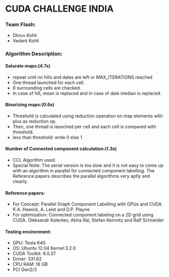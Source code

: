 # CUDA CHALLENGE INDIA

### Team Flash:
* Dhruv Kohli
* Vedant Kohli

### Algorithm Description:
#### Saturate maps:(4.7s)
* repeat until no hills and dales are left or MAX_ITERATIONS reached
* One thread launched for each cell.
* 8 surrounding cells are checked.
* In case of hill,  mean is replaced and in case of dale median is replaced.

#### Binarizing maps:(0.6s)
* Threshold is calculated using reduction operation on map elements with plus as reduction op.
* Then, one thread is launched per cell and each cell is compared with threshold.
* less than threshold: write 0 else 1.

#### Number of Connected component calculation:(1.3s)
* CCL Algorithm used.
* Special Note: The serial version is too slow and it is not easy to come up with an algorithm in parallel for connected component labelling. The Reference papers describes the parallel algorithms very aptly and clearly.

#### Reference papers:
* For Concept: Parallel Graph Component Labelling with GPUs and CUDA. K.A. Hawick, A. Leist and D.P. Playne
* For optimization: Connected component labeling on a 2D grid using CUDA. Oleksandr Kalentev, Abha Rai, Stefan Kemnitz and Ralf Schneider

#### Testing environment:
* GPU: Tesla K40
* OS: Ubuntu 12.04 Kernel:3.2.0
* CUDA Toolkit: 6.0.37
* Driver: 331.62
* CPU RAM: 16 GB
* PCI Gen2/3